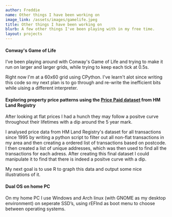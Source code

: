 ```yaml
---
author: Freddie 
name: Other things I have been working on
image_link: /assets/images/gamelife.jpeg
title: Other things I have been working on
blurb: A few other things I've been playing with in my free time.
layout: projects
---
```


#### Conway's Game of Life

I’ve been playing around with Conway's Game of Life and trying to make it run on larger and larger grids, while trying to keep each tick at 0.5s. 

Right now I'm at a 60x60 grid using CPython. I've learn't alot since writing this code so my next plan is to go through and re-write the inefficient bits while uising a different interpreter. 



#### Exploring property price patterns using the [Price Paid dataset](https://www.gov.uk/government/statistical-data-sets/price-paid-data-downloads) from HM Land Registry

After looking at flat prices I had a hunch they may follow a positve curve throughout their lifetimes with a dip around the 5 year mark. 

I analysed price data from HM Land Registry's dataset for all transactions since 1995 by writing a python script to filter out all non-flat transactions in my area and then creating a ordered list of transactions based on postcode. I then created a list of unique addresses, which was then used to find all the transactions for each adress. After creating this final dataset I could manipulate it to find that there is indeed a positve curve with a dip. 

My next goal is to use R to graph this data and output some nice illustrations of it.

 

#### Dual OS on home PC
       
On my home PC I use Windows and Arch linux (with GNOME as my desktop environment) on seperate SSD’s, using rEFInd as boot menu to choose between operating systems.
